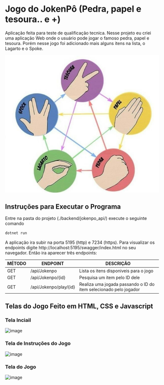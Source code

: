 # Jogo do JokenPô (Pedra, papel e tesoura.. e +)
Aplicação feita para teste de qualificação tecnica. Nesse projeto eu criei uma aplicação Web onde o usuário pode jogar o famoso pedra, papel e tesoura. Porém nesse jogo foi adicionado mais alguns itens na lista, o Lagarto e o Spoke.

![Logo](https://github.com/jcsantosgit/btg-jokenpo/blob/main/frontend/images/pedra-papel-tesoura-2.jpeg)

## Instruções para Executar o Programa
Entre na pasta do projeto (./backend/jokenpo_api/) execute o seguinte comando

```sh
dotnet run
```
A aplicação ira subir na porta 5195 (http) e 7234 (https). Para visualizar os endpoints digite http://localhost:5195/swagger/index.html no seu navegador. Então ira aparecer três endpoints:

| MÉTODO | ENDPOINT | DESCRIÇÃO
| ------ | ------ | ------ |
| GET | /api/Jokenpo | Lista os itens disponiveis para o jogo |
| GET | /api/Jokenpo/{id} | Pesquisa um item pelo ID dele |
| GET | /api/Jokenpo/play/{id} | Realiza uma jogada passando o ID do item selecionado pelo jogador |


## Telas do Jogo Feito em HTML, CSS e Javascript

### Tela Inciail
![image](https://github.com/jcsantosgit/btg-jokenpo/assets/6317939/f9c66638-d93b-4f8c-b312-e149a20ac320)

### Tela de Instruções do Jogo
![image](https://github.com/jcsantosgit/btg-jokenpo/assets/6317939/f9a0a41f-2318-4895-8bf6-3ce0cd1e377d)

### Tela do Jogo
![image](https://github.com/jcsantosgit/btg-jokenpo/assets/6317939/c89aea58-532f-490f-89d4-a0bec6c2b80a)


